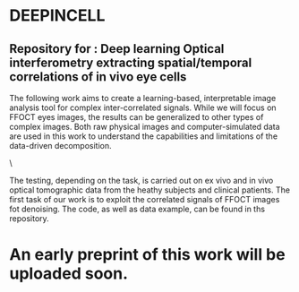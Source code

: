 # DEEPINCELL
## Repository for : Deep learning Optical interferometry extracting spatial/temporal correlations of in vivo eye cells
The following work aims to create a learning-based, interpretable image analysis tool for complex inter-correlated signals. While we will focus on FFOCT eyes images, the results can be generalized to other types of complex images. Both raw physical images and computer-simulated data are used in this work to understand the capabilities and limitations of the data-driven decomposition. 

\\

The testing, depending on the task, is carried out on ex vivo and in vivo optical tomographic data from the heathy subjects and clinical patients.
The first task of our work is to exploit the correlated signals of FFOCT images fot denoising. The code, as well as data example, can be found in ths repository.


# An early preprint of this work will be uploaded soon.


